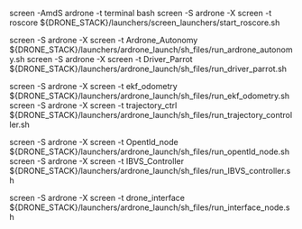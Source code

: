 screen -AmdS ardrone -t terminal bash
screen -S    ardrone -X screen -t roscore              ${DRONE_STACK}/launchers/screen_launchers/start_roscore.sh


screen -S    ardrone -X screen -t Ardrone_Autonomy     ${DRONE_STACK}/launchers/ardrone_launch/sh_files/run_ardrone_autonomy.sh
screen -S    ardrone -X screen -t Driver_Parrot        ${DRONE_STACK}/launchers/ardrone_launch/sh_files/run_driver_parrot.sh

screen -S    ardrone -X screen -t ekf_odometry         ${DRONE_STACK}/launchers/ardrone_launch/sh_files/run_ekf_odometry.sh
screen -S    ardrone -X screen -t trajectory_ctrl      ${DRONE_STACK}/launchers/ardrone_launch/sh_files/run_trajectory_controller.sh


screen -S    ardrone -X screen -t Opentld_node	       ${DRONE_STACK}/launchers/ardrone_launch/sh_files/run_opentld_node.sh
screen -S    ardrone -X screen -t IBVS_Controller      ${DRONE_STACK}/launchers/ardrone_launch/sh_files/run_IBVS_controller.sh

screen -S    ardrone -X screen -t drone_interface      ${DRONE_STACK}/launchers/ardrone_launch/sh_files/run_interface_node.sh
